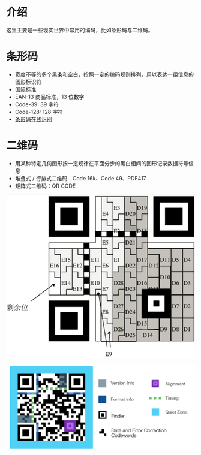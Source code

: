 # 介绍

这里主要是一些现实世界中常用的编码，比如条形码与二维码。

# 条形码

- 宽度不等的多个黑条和空白，按照一定的编码规则排列，用以表达一组信息的图形标识符
- 国际标准
- EAN-13 商品标准，13 位数字
- Code-39: 39 字符
- Code-128: 128 字符
- [条形码在线识别](https://online-barcode-reader.inliteresearch.com/)

# 二维码

- 用某种特定几何图形按一定规律在平面分步的黑白相间的图形记录数据符号信息
- 堆叠式 / 行排式二维码：Code 16k、Code 49、PDF417
- 矩阵式二维码：QR CODE

![二维码](/misc/encode/figure/qr1.jpg)

![二维码区块示意](/misc/encode/figure/qr2.jpg)

